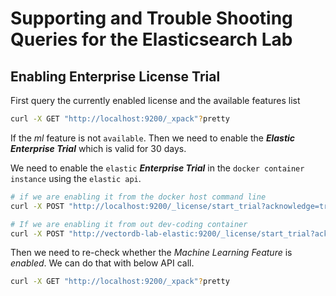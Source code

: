 # Supporting and Trouble Shooting Queries for the Elasticsearch Lab

## Enabling Enterprise License Trial
First query the currently enabled license and the available features list

```bash
curl -X GET "http://localhost:9200/_xpack"?pretty
```

If the *ml* feature is not `available`. Then we need to enable the ***Elastic Enterprise Trial*** which is valid for 30 days. 

We need to enable the `elastic` ***Enterprise Trial*** in the `docker container instance` using the `elastic api`. 

```bash
# if we are enabling it from the docker host command line
curl -X POST "http://localhost:9200/_license/start_trial?acknowledge=true"

# If we are enabling it from out dev-coding container 
curl -X POST "http://vectordb-lab-elastic:9200/_license/start_trial?acknowledge=true"

```

Then we need to re-check whether the *Machine Learning Feature* is *enabled*. We can do that with below API call. 

```bash
curl -X GET "http://localhost:9200/_xpack"?pretty
```


